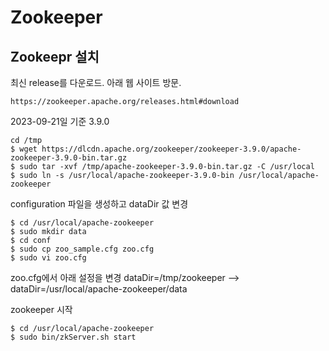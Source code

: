 # Zookeeper

## Zookeepr 설치

최신 release를 다운로드. 아래 웹 사이트 방문.
```
https://zookeeper.apache.org/releases.html#download
```

2023-09-21일 기준 3.9.0
```
cd /tmp 
$ wget https://dlcdn.apache.org/zookeeper/zookeeper-3.9.0/apache-zookeeper-3.9.0-bin.tar.gz
$ sudo tar -xvf /tmp/apache-zookeeper-3.9.0-bin.tar.gz -C /usr/local
$ sudo ln -s /usr/local/apache-zookeeper-3.9.0-bin /usr/local/apache-zookeeper
```

configuration 파일을 생성하고 dataDir 값 변경
```
$ cd /usr/local/apache-zookeeper 
$ sudo mkdir data
$ cd conf
$ sudo cp zoo_sample.cfg zoo.cfg
$ sudo vi zoo.cfg
```
zoo.cfg에서 아래 설정을 변경
dataDir=/tmp/zookeeper
--> dataDir=/usr/local/apache-zookeeper/data

zookeeper 시작
```
$ cd /usr/local/apache-zookeeper 
$ sudo bin/zkServer.sh start
```
